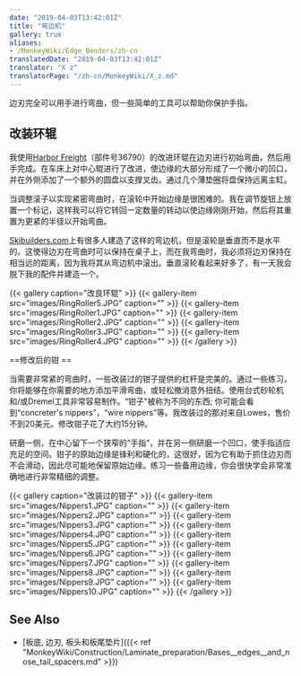 ```yaml
---
date: "2019-04-03T13:42:01Z"
title: "弯边机"
gallery: true
aliases:
- /MonkeyWiki/Edge_Benders/zh-cn
translatedDate: "2019-04-03T13:42:01Z"
translator: "X z"
translatorPage: "/zh-cn/MonkeyWiki/X_z.md"
---
```

边刃完全可以用手进行弯曲，但一些简单的工具可以帮助你保护手指。 


## 改装环辊

我使用[Harbor Freight](http://harborfreight.com)（部件号36790）的改进环辊在边刃进行初始弯曲，然后用手完成。在车床上对中心辊进行了改进，使边缘的大部分形成了一个微小的凹口，并在外侧添加了一个额外的圆盘以支撑叉齿。通过几个薄垫圈将盘保持远离主缸。 

当调整滚子以实现紧密弯曲时，在滚轮中开始边缘是很困难的。我在调节旋钮上放置一个标记，这样我可以将它转回一定数量的转动以使边缘刚刚开始，然后将其重置为更紧的半径以开始弯曲。 

[Skibuilders.com](http://skibuilders.com)上有很多人建造了这样的弯边机，但是滚轮是垂直而不是水平的。这使得边刃在弯曲时可以保持在桌子上，而在我弯曲时，我必须将边刃保持在相当远的距离，因为我将其从弯边机中滚出。垂直滚轮看起来好多了，有一天我会脱下我的配件并建造一个。  

{{< gallery  caption="改良环辊" >}}
{{< gallery-item src="images/RingRoller5.JPG" caption="" >}}
{{< gallery-item src="images/RingRoller1.JPG" caption="" >}}
{{< gallery-item src="images/RingRoller2.JPG" caption="" >}}
{{< gallery-item src="images/RingRoller3.JPG" caption="" >}}
{{< gallery-item src="images/RingRoller4.JPG" caption="" >}}
{{< /gallery >}}



==修改后的钳 ==

当需要非常紧的弯曲时，一些改装过的钳子提供的杠杆是完美的。通过一些练习，你将能够在你需要的地方添加平滑弯曲，或轻松撤消意外扭结。使用台式砂轮机和/或Dremel工具非常容易制作。“钳子”被称为不同的东西; 你可能会看到“concreter's nippers”，“wire nippers”等。我改装过的那对来自Lowes，售价不到20美元。修改钳子花了大约15分钟。  

研磨一侧，在中心留下一个狭窄的“手指”，并在另一侧研磨一个凹口，使手指适应充足的空间。钳子的原始边缘是锋利和硬化的，这很好，因为它有助于抓住边刃而不会滑动，因此尽可能地保留原始边缘。练习一些备用边缘，你会很快学会非常准确地进行非常精细的调整。  

{{< gallery  caption="改装过的钳子" >}}
{{< gallery-item src="images/Nippers1.JPG" caption="" >}}
{{< gallery-item src="images/Nippers2.JPG" caption="" >}}
{{< gallery-item src="images/Nippers3.JPG" caption="" >}}
{{< gallery-item src="images/Nippers4.JPG" caption="" >}}
{{< gallery-item src="images/Nippers5.JPG" caption="" >}}
{{< gallery-item src="images/Nippers6.JPG" caption="" >}}
{{< gallery-item src="images/Nippers7.JPG" caption="" >}}
{{< gallery-item src="images/Nippers8.JPG" caption="" >}}
{{< gallery-item src="images/Nippers9.JPG" caption="" >}}
{{< gallery-item src="images/Nippers10.JPG" caption="" >}}
{{< /gallery >}}



## See Also

- [板底, 边刃, 板头和板尾垫片]({{< ref "MonkeyWiki/Construction/Laminate_preparation/Bases__edges__and_nose_tail_spacers.md" >}})


